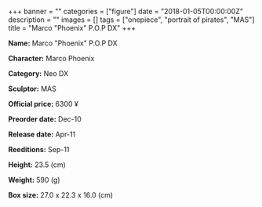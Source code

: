 +++
banner = ""
categories = ["figure"]
date = "2018-01-05T00:00:00Z"
description = ""
images = []
tags = ["onepiece", "portrait of pirates", "MAS"]
title = "Marco &#34;Phoenix&#34; P.O.P DX"
+++

**Name:** Marco &#34;Phoenix&#34; P.O.P DX

**Character:** Marco Phoenix

**Category:** Neo DX 

**Sculptor:** MAS

**Official price:** 6300 ¥

**Preorder date:** Dec-10

**Release date:** Apr-11

**Reeditions:** Sep-11

**Height:** 23.5 (cm)

**Weight:** 590 (g)

**Box size:** 27.0 x 22.3 x 16.0 (cm)




